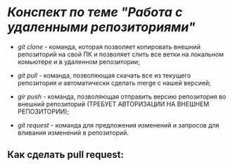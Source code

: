 # *Конспект по теме "Работа с удаленными репозиториями"*

* *git clone* - команда, которая позволяет копировать внешний репозиторий на свой ПК и позволяет слить все ветки на локальном комьютере и в удаленном репозитории;

* *git pull* - команда, позволяющая скачать все из текущего репозитория и автоматически сделать merge с нашей версией;

* *gir push* - команда, позволяющая отправить версию репозитория во внешний репозиторий (ТРЕБУЕТ АВТОРИЗАЦИИ НА ВНЕШНЕМ РЕПОЗИТОРИИ);

* *git request* - команда для предложения изменений и запросов для вливания изменений в репозиторий.

## Как сделать pull request:

